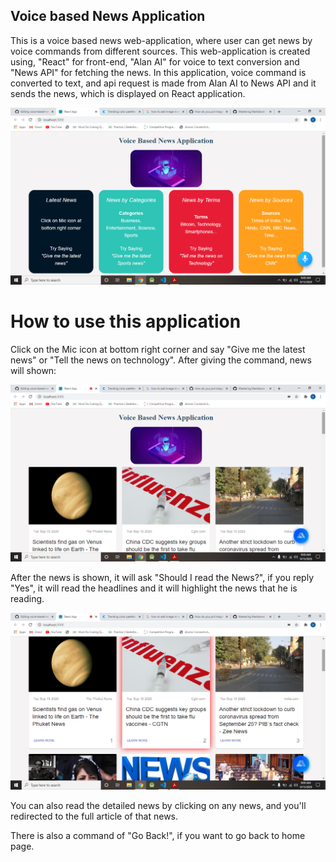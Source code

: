 ## Voice based News Application

This is a voice based news web-application, where user can get news by voice commands from different sources. This web-application is created using, "React" for front-end, "Alan AI" for voice to text conversion and "News API" for fetching the news. In this application, voice command is converted to text, and api request is made from Alan AI to News API and it sends the news, which is displayed on React application.

![Voice based News Application](https://github.com/DarshanMamtani/voice-based-news/blob/master/images/Screenshot%20(162).png)

# How to use this application

Click on the Mic icon at bottom right corner and say "Give me the latest news" or "Tell the news on technology".
After giving the command, news will shown:

![Voice based News Application](https://github.com/DarshanMamtani/voice-based-news/blob/master/images/Screenshot%20(163).png)

After the news is shown, it will ask "Should I read the News?", if you reply "Yes", it will read the headlines and it will highlight the news that he is reading.

![Voice based News Application](https://github.com/DarshanMamtani/voice-based-news/blob/master/images/Screenshot%20(164).png)

You can also read the detailed news by clicking on any news, and you'll redirected to the full article of that news.

There is also a command of "Go Back!", if you want to go back to home page.
